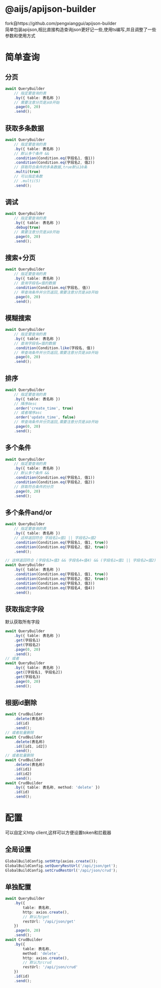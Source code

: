 # @aijs/apijson-builder

fork自https://github.com/pengxianggui/apijson-builder  
简单包装apijson,相比直接构造查询json更好记一些,使用ts编写,并且调整了一些参数和使用方式

# 简单查询

## 分页

```typescript
await QueryBuilder
    // 指定要查询的表
    .by({ table: 表名称 })
    // 需要注意分页是从0开始
    .page(0, 20)
    .send();
```

## 获取多条数据

```typescript
await QueryBuilder
    // 指定要查询的表
    .by({ table: 表名称 })
    // 默认多个条件 && 
    .condition(Condition.eq(字段名1, 值1))
    .condition(Condition.eq(字段名2, 值2))
    // 获取符合条件的多条数据,true默认10条
    .multi(true)
    // 可以指定条数
    // .multi(5)
    .send();
```

## 调试

```typescript
await QueryBuilder
    // 指定要查询的表
    .by({ table: 表名称 })
    .debug(true)
    // 需要注意分页是从0开始
    .page(0, 20)
    .send();
```

## 搜索+分页

```typescript
await QueryBuilder
    // 指定要查询的表
    .by({ table: 表名称 })
    // 查询字段名=值的数据
    .condition(Condition.eq(字段名, 值))
    // 带查询条件并分页返回,需要注意分页是从0开始
    .page(0, 20)
    .send();
```

## 模糊搜索

```typescript
await QueryBuilder
    // 指定要查询的表
    .by({ table: 表名称 })
    // 查询字段名=值的数据
    .condition(Condition.like(字段名, 值))
    // 带查询条件并分页返回,需要注意分页是从0开始
    .page(0, 20)
    .send();
```

## 排序

```typescript
await QueryBuilder
    // 指定要查询的表
    .by({ table: 表名称 })
    // 降序desc
    .order('create_time', true)
    // 或者增序asc
    .order('update_time', false)
    // 带查询条件并分页返回,需要注意分页是从0开始
    .page(0, 20)
    .send();
```

## 多个条件

```typescript
await QueryBuilder
    // 指定要查询的表
    .by({ table: 表名称 })
    // 默认多个条件 && 
    .condition(Condition.eq(字段名1, 值1))
    .condition(Condition.eq(字段名2, 值2))
    // 获取符合条件的分页
    .page(0, 20)
    .send();
```

## 多个条件and/or

```typescript
await QueryBuilder
    // 指定要查询的表
    .by({ table: 表名称 })
    // 这样返回符合 字段名1=值1 || 字段名2=值2
    .condition(Condition.eq(字段名1, 值1, true))
    .condition(Condition.eq(字段名2, 值2, true))
    .send();

// 这样返回符合 (字段名3=值3 && 字段名4=值4) && (字段名1=值1 || 字段名2=值2)
await QueryBuilder
    .by({ table: 表名称 })
    .condition(Condition.eq(字段名1, 值1, true))
    .condition(Condition.eq(字段名2, 值2, true))
    .condition(Condition.eq(字段名3, 值3))
    .condition(Condition.eq(字段名4, 值4))
    .send();
```

## 获取指定字段

默认获取所有字段

```typescript
await QueryBuilder
    .by({ table: 表名称 })
    .get(字段名1)
    .get(字段名2)
    .page(0, 20)
    .send();
// 或者
await QueryBuilder
    .by({ table: 表名称 })
    .get([字段名1, 字段名2])
    .get(字段名3)
    .page(0, 20)
    .send();
```

## 根据id删除

```typescript
await CrudBuilder
    .delete(表名称)
    .id(id)
    .send();
// 或者批量删除
await CrudBuilder
    .delete(表名称)
    .id([id1, id2])
    .send();
// 或者批量删除
await CrudBuilder
    .delete(表名称)
    .id(id1)
    .id(id2)
    .send();
await CrudBuilder
    .by({ table: 表名称, method: 'delete' })
    .id(id)
    .send();
```

# 配置

可以自定义http client,这样可以方便设置token和拦截器

## 全局设置

```typescript
GlobalBuildConfig.setHttp(axios.create());
GlobalBuildConfig.setQueryRestUrl('/api/json/get');
GlobalBuildConfig.setCrudRestUrl('/api/json/crud');
```

## 单独配置

```typescript
await QueryBuilder
    .by({
        table: 表名称,
        http: axios.create(),
        // 默认为/get
        restUrl: '/api/json/get'
    })
    .page(0, 20)
    .send();
await CrudBuilder
    .by({
        table: 表名称,
        method: 'delete',
        http: axios.create(),
        // 默认为/crud
        restUrl: '/api/json/crud'
    })
    .id(id)
    .send();
```
